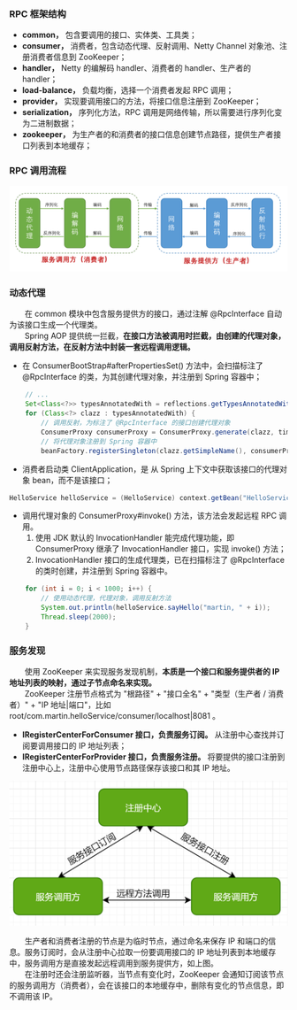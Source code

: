 ### RPC 框架结构

- **common，** 包含要调用的接口、实体类、工具类；
- **consumer，** 消费者，包含动态代理、反射调用、Netty Channel 对象池、注册消费者信息到 ZooKeeper；
- **handler，** Netty 的编解码 handler、消费者的 handler、生产者的 handler；
- **load-balance，** 负载均衡，选择一个消费者发起 RPC 调用；
- **provider，** 实现要调用接口的方法，将接口信息注册到 ZooKeeper；
- **serialization，** 序列化方法，RPC 调用是网络传输，所以需要进行序列化变为二进制数据；
- **zookeeper，** 为生产者的和消费者的接口信息创建节点路径，提供生产者接口列表到本地缓存；

### RPC 调用流程

![avatar](photo_1.png)

### 动态代理
　　在 common 模块中包含服务提供方的接口，通过注解 @RpcInterface 自动为该接口生成一个代理类。<br />
　　Spring AOP 提供统一拦截，**在接口方法被调用时拦截，由创建的代理对象，调用反射方法，在反射方法中封装一套远程调用逻辑。**

- 在 ConsumerBootStrap#afterPropertiesSet() 方法中，会扫描标注了 @RpcInterface 的类，为其创建代理对象，并注册到 Spring 容器中；
```java
    // ... 
    Set<Class<?>> typesAnnotatedWith = reflections.getTypesAnnotatedWith(RpcInterface.class);
    for (Class<?> clazz : typesAnnotatedWith) {
        // 调用反射，为标注了 @RpcInterface 的接口创建代理对象
        ConsumerProxy consumerProxy = ConsumerProxy.generate(clazz, timeout, loadBalanceStrategy);
        // 将代理对象注册到 Spring 容器中
        beanFactory.registerSingleton(clazz.getSimpleName(), consumerProxy.getProxy(clazz));
```

- 消费者启动类 ClientApplication，是 从 Spring 上下文中获取该接口的代理对象 bean，而不是该接口；
```java
HelloService helloService = (HelloService) context.getBean("HelloService");
```

- 调用代理对象的 ConsumerProxy#invoke() 方法，该方法会发起远程 RPC 调用。
    1. 使用 JDK 默认的 InvocationHandler 能完成代理功能，即 ConsumerProxy 继承了 InvocationHandler 接口，实现 invoke() 方法；
    2. InvocationHandler 接口的生成代理类，已在扫描标注了 @RpcInterface 的类时创建，并注册到 Spring 容器中。

```java
    for (int i = 0; i < 1000; i++) {
        // 使用动态代理，代理对象，调用反射方法
        System.out.println(helloService.sayHello("martin, " + i));
        Thread.sleep(2000);
    }
```

### 服务发现
　　使用 ZooKeeper 来实现服务发现机制，**本质是一个接口和服务提供者的 IP 地址列表的映射，通过子节点命名来实现。** <br />
　　ZooKeeper 注册节点格式为 "根路径" + "接口全名" + "类型（生产者 / 消费者）" + "IP 地址|端口"，比如 root/com.martin.helloService/consumer/localhost|8081 。

- **IRegisterCenterForConsumer 接口，负责服务订阅。** 从注册中心查找并订阅要调用接口的 IP 地址列表；
- **IRegisterCenterForProvider 接口，负责服务注册。** 将要提供的接口注册到注册中心上，注册中心使用节点路径保存该接口和其 IP 地址。

![avatar](photo_2.png)

　　生产者和消费者注册的节点是为临时节点，通过命名来保存 IP 和端口的信息。服务订阅时，会从注册中心拉取一份要调用接口的 IP 地址列表到本地缓存中，服务调用方是直接发起远程调用到服务提供方，如上图。<br />
　　在注册时还会注册监听器，当节点有变化时，ZooKeeper 会通知订阅该节点的服务调用方（消费者），会在该接口的本地缓存中，删除有变化的节点信息，即不调用该 IP。

